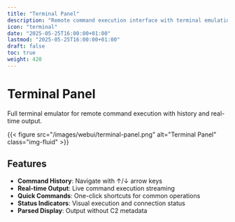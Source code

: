 ```yaml
---
title: "Terminal Panel"
description: "Remote command execution interface with terminal emulation"
icon: "terminal"
date: "2025-05-25T16:00:00+01:00"
lastmod: "2025-05-25T16:00:00+01:00"
draft: false
toc: true
weight: 420
---
```


# Terminal Panel

Full terminal emulator for remote command execution with history and real-time output.

{{< figure src="/images/webui/terminal-panel.png" alt="Terminal Panel" class="img-fluid" >}}

## Features

- **Command History**: Navigate with ↑/↓ arrow keys
- **Real-time Output**: Live command execution streaming
- **Quick Commands**: One-click shortcuts for common operations
- **Status Indicators**: Visual execution and connection status
- **Parsed Display**: Output without C2 metadata 